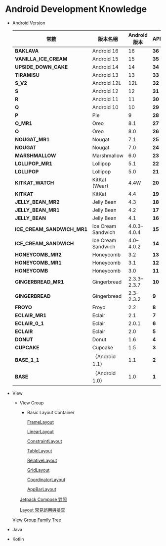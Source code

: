 # Android Development Knowledge

- Android Version
    
    
    | 常數 | 版本名稱 | Android 版本 | API |
    | --- | --- | --- | --- |
    | **BAKLAVA** | Android 16 | 16 | **36** |
    | **VANILLA_ICE_CREAM** | Android 15 | 15 | **35** |
    | **UPSIDE_DOWN_CAKE** | Android 14 | 14 | **34** |
    | **TIRAMISU** | Android 13 | 13 | **33** |
    | **S_V2** | Android 12L | 12L | **32** |
    | **S** | Android 12 | 12 | **31** |
    | **R** | Android 11 | 11 | **30** |
    | **Q** | Android 10 | 10 | **29** |
    | **P** | Pie | 9 | **28** |
    | **O_MR1** | Oreo | 8.1 | **27** |
    | **O** | Oreo | 8.0 | **26** |
    | **NOUGAT_MR1** | Nougat | 7.1 | **25** |
    | **NOUGAT** | Nougat | 7.0 | **24** |
    | **MARSHMALLOW** | Marshmallow | 6.0 | **23** |
    | **LOLLIPOP_MR1** | Lollipop | 5.1 | **22** |
    | **LOLLIPOP** | Lollipop | 5.0 | **21** |
    | **KITKAT_WATCH** | KitKat (Wear) | 4.4W | **20** |
    | **KITKAT** | KitKat | 4.4 | **19** |
    | **JELLY_BEAN_MR2** | Jelly Bean | 4.3 | **18** |
    | **JELLY_BEAN_MR1** | Jelly Bean | 4.2 | **17** |
    | **JELLY_BEAN** | Jelly Bean | 4.1 | **16** |
    | **ICE_CREAM_SANDWICH_MR1** | Ice Cream Sandwich | 4.0.3–4.0.4 | **15** |
    | **ICE_CREAM_SANDWICH** | Ice Cream Sandwich | 4.0–4.0.2 | **14** |
    | **HONEYCOMB_MR2** | Honeycomb | 3.2 | **13** |
    | **HONEYCOMB_MR1** | Honeycomb | 3.1 | **12** |
    | **HONEYCOMB** | Honeycomb | 3.0 | **11** |
    | **GINGERBREAD_MR1** | Gingerbread | 2.3.3–2.3.7 | **10** |
    | **GINGERBREAD** | Gingerbread | 2.3–2.3.2 | **9** |
    | **FROYO** | Froyo | 2.2 | **8** |
    | **ECLAIR_MR1** | Eclair | 2.1 | **7** |
    | **ECLAIR_0_1** | Eclair | 2.0.1 | **6** |
    | **ECLAIR** | Eclair | 2.0 | **5** |
    | **DONUT** | Donut | 1.6 | **4** |
    | **CUPCAKE** | Cupcake | 1.5 | **3** |
    | **BASE_1_1** | （Android 1.1） | 1.1 | **2** |
    | **BASE** | （Android 1.0） | 1.0 | **1** |
- View
    - View Group
        - Basic Layout Container
            
            [FrameLayout](FrameLayout.md)
            
            [LinearLayout](LinearLayout.md)
            
            [ConstraintLayout](ConstraintLayout.md)
            
            [TableLayout](TableLayout.md)
            
            [RelativeLayout](RelativeLayout.md)
            
            [GridLayout](GridLayout.md)
            
            [CoordinatorLayout](CoordinatorLayout.md)
            
            [AppBarLayout](AppBarLayout.md)
            
        
        [Jetpack Compose 對照](Jetpack%20Compose%20對照.md)
        
        [Layout 常見誤用與排查](Layout%20常見誤用與排查.md)
        
    
    [View Group Family Tree](View%20Group%20Family%20Tree.md)
    
- Java
- Kotlin